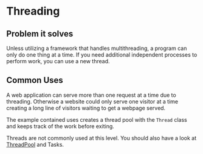# Threading

## Problem it solves
Unless utilizing a framework that handles multithreading, a program can only do one thing at a time. If you need additional independent processes to perform work, you can use a new thread.

## Common Uses
A web application can serve more than one request at a time due to threading. Otherwise a website could only serve one visitor at a time creating a long line of visitors waiting to get a webpage served.

The example contained uses creates a thread pool with the `Thread` class and keeps track of the work before exiting.

Threads are not commonly used at this level. You should also have a look at [ThreadPool](https://msdn.microsoft.com/en-us/library/system.threading.threadpool(v=vs.110).aspx) and Tasks.
